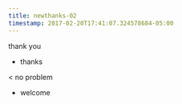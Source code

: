 ```yaml
---
title: newthanks-02
timestamp: 2017-02-20T17:41:07.324578684-05:00
---
```


thank you
* thanks

< no problem
* welcome
